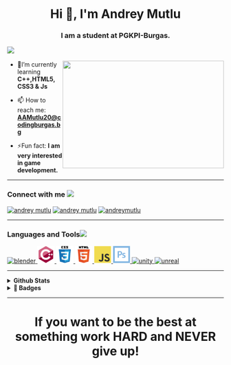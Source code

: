 <h1 align="center">Hi 👋, I'm Andrey Mutlu</h1>
<h3 align="center">I am a student at PGKPI-Burgas.</h3>

<a href="https://hits.seeyoufarm.com"><img src="https://hits.seeyoufarm.com/api/count/incr/badge.svg?url=https%3A%2F%2Fgithub.com%2FAAMutlu20&count_bg=%2368FFEC&title_bg=%23000000&icon=github.svg&icon_color=%23E7E7E7&title=Profile+views&edge_flat=false"/></a>

<img align="right" height="250" width="375" alt="" src="https://i.pinimg.com/originals/d4/a3/58/d4a358e311f3dd1e15bf6a91b1861f51.gif" />

- 📜I’m currently learning **C++,HTML5, CSS3 & Js**

- 📫 How to reach me: **AAMutlu20@codingburgas.bg**

- ⚡Fun fact: **I am very interested in game development.**

<hr>

<h3 align="left">Connect with me <img src='https://raw.githubusercontent.com/ShahriarShafin/ShahriarShafin/main/Assets/handshake.gif' width="50px"></h3>
<p align="left">
  <a href="https://twitter.com/andrey_mutlu" target="blank"><img align="center" src="https://raw.githubusercontent.com/rahuldkjain/github-profile-readme-generator/master/src/images/icons/Social/twitter.svg" alt="andrey mutlu" height="30" width="40" /></a>
<a href="https://fb.com/andreymutlu" target="blank"><img align="center" src="https://raw.githubusercontent.com/rahuldkjain/github-profile-readme-generator/master/src/images/icons/Social/facebook.svg" alt="andrey mutlu" height="30" width="40" /></a>
<a href="https://instagram.com/andreymutlu" target="blank"><img align="center" src="https://raw.githubusercontent.com/rahuldkjain/github-profile-readme-generator/master/src/images/icons/Social/instagram.svg" alt="andreymutlu" height="30" width="40" /></a>
</p>
<hr>

<h3 align="left">Languages and Tools<img src = "https://media2.giphy.com/media/QssGEmpkyEOhBCb7e1/giphy.gif?cid=ecf05e47a0n3gi1bfqntqmob8g9aid1oyj2wr3ds3mg700bl&rid=giphy.gif" width = 32px></h3>
<p align="left"> <a href="https://www.blender.org/" target="_blank" rel="noreferrer"> <img src="https://download.blender.org/branding/community/blender_community_badge_white.svg" alt="blender" width="40" height="40"/> </a> <a href="https://www.w3schools.com/cpp/" target="_blank" rel="noreferrer"> <img src="https://raw.githubusercontent.com/devicons/devicon/master/icons/cplusplus/cplusplus-original.svg" alt="cplusplus" width="40" height="40"/> </a> <a href="https://www.w3schools.com/css/" target="_blank" rel="noreferrer"> <img src="https://raw.githubusercontent.com/devicons/devicon/master/icons/css3/css3-original-wordmark.svg" alt="css3" width="40" height="40"/> </a> <a href="https://www.w3.org/html/" target="_blank" rel="noreferrer"> <img src="https://raw.githubusercontent.com/devicons/devicon/master/icons/html5/html5-original-wordmark.svg" alt="html5" width="40" height="40"/> </a> <a href="https://developer.mozilla.org/en-US/docs/Web/JavaScript" target="_blank" rel="noreferrer"> <img src="https://raw.githubusercontent.com/devicons/devicon/master/icons/javascript/javascript-original.svg" alt="javascript" width="40" height="40"/> </a> <a href="https://www.photoshop.com/en" target="_blank" rel="noreferrer"> <img src="https://raw.githubusercontent.com/devicons/devicon/master/icons/photoshop/photoshop-line.svg" alt="photoshop" width="40" height="40"/> </a> <a href="https://unity.com/" target="_blank" rel="noreferrer"> <img src="https://www.vectorlogo.zone/logos/unity3d/unity3d-icon.svg" alt="unity" width="40" height="40"/> </a> <a href="https://unrealengine.com/" target="_blank" rel="noreferrer"> <img src="https://raw.githubusercontent.com/kenangundogan/fontisto/036b7eca71aab1bef8e6a0518f7329f13ed62f6b/icons/svg/brand/unreal-engine.svg" alt="unreal" width="40" height="40"/> </a> </p>

<hr>
<details>	
  <summary><b>Github Stats</b></summary>

![Grade](https://github-readme-stats.vercel.app/api?username=aamutlu20&show_icons=true&theme=radical&count_private=true)
</details>

<details>
  <summary><b>🏅 Badges</b></summary>

<code><a href ="https://www.credly.com/badges/70e9cabd-e4ff-467a-b2b1-a5e1bb90ea76"><img align="left" alt="Word" width="200px" src="https://images.credly.com/size/340x340/images/fd092703-61db-4e9f-9c7c-2211d44ca87d/MOS_Word.png" ></a></code>
  
 <code><a href ="https://www.credly.com/earner/earned/badge/70692b8f-513c-47c0-a56a-d3441a217b0b"><img align="left" alt="JavaScript" width="200px" src="https://images.credly.com/size/680x680/images/ef99b79e-fd54-4eb5-b2a4-bf17e92a4837/ITS-Badges_JavaScript_1200px.png" ></a></code>
  
   <code><a href ="https://www.credly.com/earner/earned/badge/815b388b-ef00-4b39-b2fd-5cffbb21c40a"><img align="left" alt="Exel" width="200px" src="https://images.credly.com/size/340x340/images/d0790dc7-5127-4262-a492-1b60030b0114/MOS_Excel.png" ></a></code>
  
</details>  

<hr>

<div align="center">

# If you want to be the best at something work HARD and NEVER give up!
